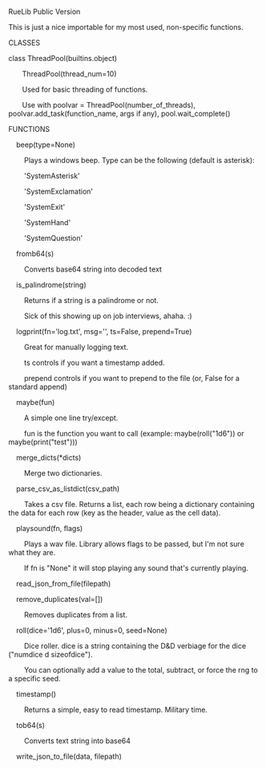 RueLib Public Version

This is just a nice importable for my most used, non-specific functions.

CLASSES

class ThreadPool(builtins.object)

       ThreadPool(thread_num=10)

       Used for basic threading of functions.

       Use with poolvar = ThreadPool(number_of_threads), poolvar.add_task(function_name, args if any), pool.wait_complete()

FUNCTIONS

    beep(type=None)

        Plays a windows beep. Type can be the following (default is asterisk):

        'SystemAsterisk'

        'SystemExclamation'

        'SystemExit'

        'SystemHand'

        'SystemQuestion'

    fromb64(s)

        Converts base64 string into decoded text

    is_palindrome(string)

        Returns if a string is a palindrome or not.

        Sick of this showing up on job interviews, ahaha. :)

    logprint(fn='log.txt', msg='', ts=False, prepend=True)

        Great for manually logging text.

        ts controls if you want a timestamp added.

        prepend controls if you want to prepend to the file (or, False for a standard append)

    maybe(fun)

        A simple one line try/except.

        fun is the function you want to call (example: maybe(roll("1d6")) or maybe(print("test")))

    merge_dicts(*dicts)

        Merge two dictionaries.

    parse_csv_as_listdict(csv_path)

        Takes a csv file. Returns a list, each row being a dictionary containing the data for each row (key as the header, value as the cell data).

    playsound(fn, flags)

        Plays a wav file. Library allows flags to be passed, but I'm not sure what they are.

        If fn is "None" it will stop playing any sound that's currently playing.

    read_json_from_file(filepath)

    remove_duplicates(val=[])

        Removes duplicates from a list.

    roll(dice='1d6', plus=0, minus=0, seed=None)

        Dice roller. dice is a string containing the D&D verbiage for the dice ("numdice d sizeofdice").

        You can optionally add a value to the total, subtract, or force the rng to a specific seed.

    timestamp()

        Returns a simple, easy to read timestamp. Military time.

    tob64(s)

        Converts text string into base64

    write_json_to_file(data, filepath)
